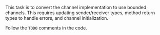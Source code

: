 This task is to convert the channel implementation to use bounded channels. 
This requires updating sender/receiver types, method return types to handle errors, and channel initialization.

Follow the `TODO` comments in the code.